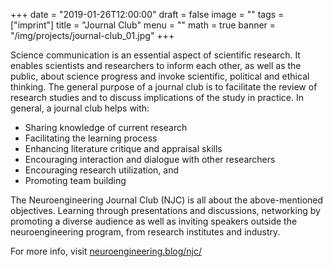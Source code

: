 +++
date = "2019-01-26T12:00:00"
draft = false
image = ""
tags = ["imprint"]
title = "Journal Club"
menu = ""
math = true
banner = "/img/projects/journal-club_01.jpg"
+++


Science communication is an essential aspect of scientific research. It enables scientists and researchers to inform each other, as well as the public, about science progress and invoke scientific, political and ethical thinking. The general purpose of a journal club is to facilitate the review of research studies and to discuss implications of the study in practice. In general, a journal club helps with:

- Sharing knowledge of current research
- Facilitating the learning process
- Enhancing literature critique and appraisal skills
- Encouraging interaction and dialogue with other researchers
- Encouraging research utilization, and
- Promoting team building

The Neuroengineering Journal Club (NJC) is all about the above-mentioned objectives. Learning through presentations and discussions, networking by promoting a diverse audience as well as inviting speakers outside the neuroengineering program, from research institutes and industry.

For more info, visit [neuroengineering.blog/njc/](https://neuroengineering.blog/njc/)
